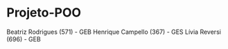 # Projeto-POO
Beatriz Rodrigues (571) - GEB
Henrique Campello (367) - GES 
Lívia Reversi (696) - GEB
